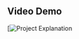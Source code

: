 ## Video Demo
[![Project Explanation](https://drive.google.com/file/d/1SyxqPKS0iEZBxKZ2laA_m7ObJvZrhNSS/view?usp=sharing)

